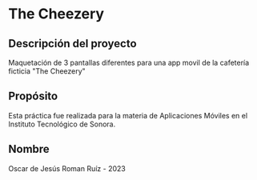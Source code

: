 # The Cheezery
## Descripción del proyecto
Maquetación de 3 pantallas diferentes para una app movil de la cafetería ficticia "The Cheezery"

## Propósito
Esta práctica fue realizada para la materia de Aplicaciones Móviles en el Instituto Tecnológico de Sonora.

## Nombre
Oscar de Jesús Roman Ruíz - 2023
